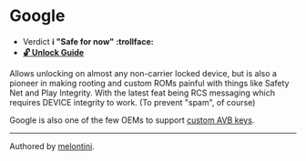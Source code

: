 # Google

* Verdict **ℹ️ "Safe for now" :trollface:**
* [**🔓️ Unlock Guide**](/misc/generic-unlock.md)

Allows unlocking on almost any non-carrier locked device, but is also a pioneer in making rooting and custom ROMs painful with things like Safety Net and Play Integrity. With the latest feat being RCS messaging which requires DEVICE integrity to work. (To prevent "spam", of course)

Google is also one of the few OEMs to support [custom AVB keys](/README.md#custom-avb-keys).

***
Authored by [melontini](https://github.com/melontini).